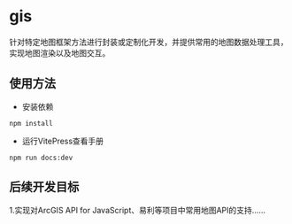 <!--
 * @Author: Wang_Jinyao && wjyzzuer@163.com
 * @Date: 2024-01-19 16:51:59
 * @LastEditors: Wang_Jinyao && wjyzzuer@163.com
 * @LastEditTime: 2024-09-13 13:50:51
 * @FilePath: \GIS\gis\README.md
 * @Description: 
 * 
 * Copyright (c) 2024 by Wang_Jinyao, All Rights Reserved. 
-->
# gis
针对特定地图框架方法进行封装或定制化开发，并提供常用的地图数据处理工具，实现地图渲染以及地图交互。
## 使用方法

* 安装依赖

```
npm install
```

* 运行VitePress查看手册

```
npm run docs:dev
```

## 后续开发目标
1.实现对ArcGIS API for JavaScript、易利等项目中常用地图API的支持……